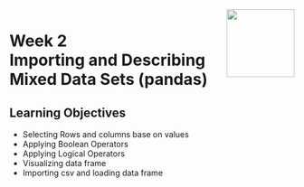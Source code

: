 <a href="../">
  <img src="/img/Data_Analysis_in_Python_with_pandas_&_matplotlib_in_Spyder_logo.png" width="120" align="right">
</a>

# Week 2 <br> Importing and Describing Mixed Data Sets (pandas)

## Learning Objectives
- Selecting Rows and columns base on values
- Applying Boolean Operators
- Applying Logical Operators
- Visualizing data frame
- Importing csv and loading data frame
